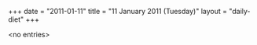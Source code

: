 +++
date = "2011-01-11"
title = "11 January 2011 (Tuesday)"
layout = "daily-diet"
+++

<p>&lt;no entries&gt;</p>